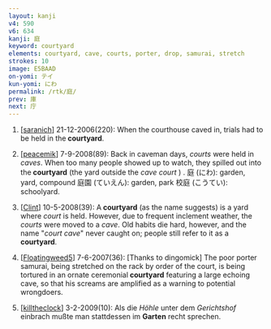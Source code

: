 ```yaml
---
layout: kanji
v4: 590
v6: 634
kanji: 庭
keyword: courtyard
elements: courtyard, cave, courts, porter, drop, samurai, stretch
strokes: 10
image: E5BAAD
on-yomi: テイ
kun-yomi: にわ
permalink: /rtk/庭/
prev: 庫
next: 庁
---
```


1) [<a href="http://kanji.koohii.com/profile/saranich">saranich</a>] 21-12-2006(220): When the courthouse caved in, trials had to be held in the<strong> courtyard</strong>.

2) [<a href="http://kanji.koohii.com/profile/peacemik">peacemik</a>] 7-9-2008(89): Back in caveman days, <em>courts</em> were held in <em>caves</em>. When too many people showed up to watch, they spilled out into the<strong> courtyard</strong> (the yard outside the <em>cave</em> <em>court </em>) . 庭 (にわ): garden, yard, compound 庭園 (ていえん): garden, park 校庭 (こうてい): schoolyard.

3) [<a href="http://kanji.koohii.com/profile/Clint">Clint</a>] 10-5-2008(39): A<strong> courtyard</strong> (as the name suggests) is a yard where <em>court</em> is held. However, due to frequent inclement weather, the <em>courts</em> were moved to a <em>cave</em>. Old habits die hard, however, and the name &quot;<em>court cave</em>&quot; never caught on; people still refer to it as a<strong> courtyard</strong>.

4) [<a href="http://kanji.koohii.com/profile/Floatingweed5">Floatingweed5</a>] 7-6-2007(36): [Thanks to dingomick] The poor porter samurai, being stretched on the rack by order of the court, is being tortured in an ornate ceremonial<strong> courtyard</strong> featuring a large echoing cave, so that his screams are amplified as a warning to potential wrongdoers.

5) [<a href="http://kanji.koohii.com/profile/killtheclock">killtheclock</a>] 3-2-2009(10): Als die <em>Höhle</em> unter dem <em>Gerichtshof</em> einbrach mußte man stattdessen im <strong>Garten</strong> recht sprechen.

